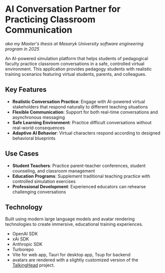 # AI Conversation Partner for Practicing Classroom Communication
_aka my Master's thesis at Masaryk University software engineering program in 2025_

An AI-powered simulation platform that helps students of pedagogical faculty practice classroom conversations in a safe, controlled virtual environment.
This application provides pedagogy students with realistic training scenarios featuring virtual students, parents, and colleagues.


## Key Features

- **Realistic Conversation Practice**: Engage with AI-powered virtual stakeholders that respond naturally to different teaching situations
- **Flexible Communication**: Support for both real-time conversations and asynchronous messaging
- **Safe Learning Environment**: Practice difficult conversations without real-world consequences
- **Adaptive AI Behavior**: Virtual characters respond according to designed behavioral blueprints

## Use Cases

- **Student Teachers**: Practice parent-teacher conferences, student counseling, and classroom management
- **Education Programs**: Supplement traditional teaching practice with controlled simulation exercises
- **Professional Development**: Experienced educators can rehearse challenging conversations

## Technology

Built using modern large language models and avatar rendering technologies to create immersive, educational training experiences.
- OpenAI SDK
- xAi SDK
- Anthropic SDK
- Turborepo
- Vite for web app, Tauri for desktop app, Tsup for backend
- avatars are rendered with a slightly customized version of the [TalkingHead](https://github.com/met4citizen/TalkingHead) project.
